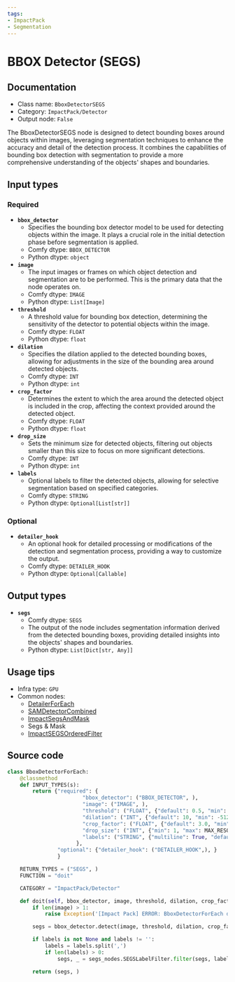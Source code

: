 ```yaml
---
tags:
- ImpactPack
- Segmentation
---
```


# BBOX Detector (SEGS)
## Documentation
- Class name: `BboxDetectorSEGS`
- Category: `ImpactPack/Detector`
- Output node: `False`

The BboxDetectorSEGS node is designed to detect bounding boxes around objects within images, leveraging segmentation techniques to enhance the accuracy and detail of the detection process. It combines the capabilities of bounding box detection with segmentation to provide a more comprehensive understanding of the objects' shapes and boundaries.
## Input types
### Required
- **`bbox_detector`**
    - Specifies the bounding box detector model to be used for detecting objects within the image. It plays a crucial role in the initial detection phase before segmentation is applied.
    - Comfy dtype: `BBOX_DETECTOR`
    - Python dtype: `object`
- **`image`**
    - The input images or frames on which object detection and segmentation are to be performed. This is the primary data that the node operates on.
    - Comfy dtype: `IMAGE`
    - Python dtype: `List[Image]`
- **`threshold`**
    - A threshold value for bounding box detection, determining the sensitivity of the detector to potential objects within the image.
    - Comfy dtype: `FLOAT`
    - Python dtype: `float`
- **`dilation`**
    - Specifies the dilation applied to the detected bounding boxes, allowing for adjustments in the size of the bounding area around detected objects.
    - Comfy dtype: `INT`
    - Python dtype: `int`
- **`crop_factor`**
    - Determines the extent to which the area around the detected object is included in the crop, affecting the context provided around the detected object.
    - Comfy dtype: `FLOAT`
    - Python dtype: `float`
- **`drop_size`**
    - Sets the minimum size for detected objects, filtering out objects smaller than this size to focus on more significant detections.
    - Comfy dtype: `INT`
    - Python dtype: `int`
- **`labels`**
    - Optional labels to filter the detected objects, allowing for selective segmentation based on specified categories.
    - Comfy dtype: `STRING`
    - Python dtype: `Optional[List[str]]`
### Optional
- **`detailer_hook`**
    - An optional hook for detailed processing or modifications of the detection and segmentation process, providing a way to customize the output.
    - Comfy dtype: `DETAILER_HOOK`
    - Python dtype: `Optional[Callable]`
## Output types
- **`segs`**
    - Comfy dtype: `SEGS`
    - The output of the node includes segmentation information derived from the detected bounding boxes, providing detailed insights into the objects' shapes and boundaries.
    - Python dtype: `List[Dict[str, Any]]`
## Usage tips
- Infra type: `GPU`
- Common nodes:
    - [DetailerForEach](../../ComfyUI-Impact-Pack/Nodes/DetailerForEach.md)
    - [SAMDetectorCombined](../../ComfyUI-Impact-Pack/Nodes/SAMDetectorCombined.md)
    - [ImpactSegsAndMask](../../ComfyUI-Impact-Pack/Nodes/ImpactSegsAndMask.md)
    - Segs & Mask
    - [ImpactSEGSOrderedFilter](../../ComfyUI-Impact-Pack/Nodes/ImpactSEGSOrderedFilter.md)



## Source code
```python
class BboxDetectorForEach:
    @classmethod
    def INPUT_TYPES(s):
        return {"required": {
                        "bbox_detector": ("BBOX_DETECTOR", ),
                        "image": ("IMAGE", ),
                        "threshold": ("FLOAT", {"default": 0.5, "min": 0.0, "max": 1.0, "step": 0.01}),
                        "dilation": ("INT", {"default": 10, "min": -512, "max": 512, "step": 1}),
                        "crop_factor": ("FLOAT", {"default": 3.0, "min": 1.0, "max": 100, "step": 0.1}),
                        "drop_size": ("INT", {"min": 1, "max": MAX_RESOLUTION, "step": 1, "default": 10}),
                        "labels": ("STRING", {"multiline": True, "default": "all", "placeholder": "List the types of segments to be allowed, separated by commas"}),
                      },
                "optional": {"detailer_hook": ("DETAILER_HOOK",), }
                }

    RETURN_TYPES = ("SEGS", )
    FUNCTION = "doit"

    CATEGORY = "ImpactPack/Detector"

    def doit(self, bbox_detector, image, threshold, dilation, crop_factor, drop_size, labels=None, detailer_hook=None):
        if len(image) > 1:
            raise Exception('[Impact Pack] ERROR: BboxDetectorForEach does not allow image batches.\nPlease refer to https://github.com/ltdrdata/ComfyUI-extension-tutorials/blob/Main/ComfyUI-Impact-Pack/tutorial/batching-detailer.md for more information.')

        segs = bbox_detector.detect(image, threshold, dilation, crop_factor, drop_size, detailer_hook)

        if labels is not None and labels != '':
            labels = labels.split(',')
            if len(labels) > 0:
                segs, _ = segs_nodes.SEGSLabelFilter.filter(segs, labels)

        return (segs, )

```
